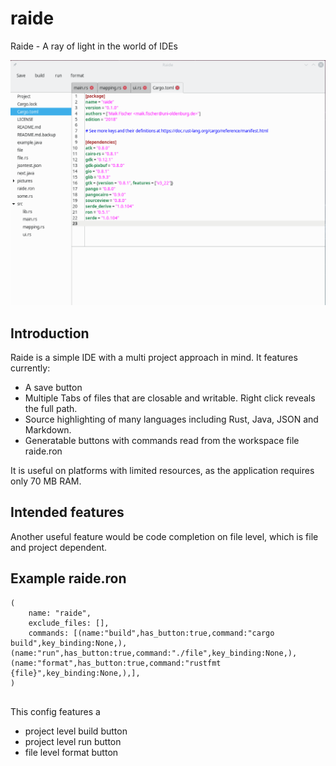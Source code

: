 # raide
Raide - A ray of light in the world of IDEs

![screenshot](pictures/Raide.png)

## Introduction

Raide is a simple IDE with a multi project approach in mind. It features currently:

* A save button
* Multiple Tabs of files that are closable and writable. Right click reveals the full path.
* Source highlighting of many languages including Rust, Java, JSON and Markdown.
* Generatable buttons with commands read from the workspace file raide.ron

It is useful on platforms with limited resources, as the application requires only 70 MB RAM.
## Intended features

Another useful feature would be code completion on file level, which is file and project dependent.

## Example raide.ron


```
(
    name: "raide",
    exclude_files: [],
    commands: [(name:"build",has_button:true,command:"cargo build",key_binding:None,),(name:"run",has_button:true,command:"./file",key_binding:None,),(name:"format",has_button:true,command:"rustfmt {file}",key_binding:None,),],
)


```

This config features a 

* project level build button
* project level run button
* file level format button 
